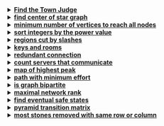 <details>
  <summary><strong><a href=https://leetcode.com/problems/find-the-town-judge/description/>Find the Town Judge</a></strong></summary>

```cpp
class Solution {
public:
    int findJudge(int n, vector<vector<int>>& trust) {
        vector<int> trustCount(n + 1, 0);
        for (auto& t : trust) {
            trustCount[t[0]]--; 
            trustCount[t[1]]++; 
        }

        for (int i = 1; i <= n; ++i) 
            if (trustCount[i] == n - 1) 
                return i; 

        return -1;
    }
};
```
</details>

<details>
  <summary><strong><a href=https://leetcode.com/problems/find-center-of-star-graph/>find center of star graph</a></strong></summary>

```cpp
class Solution {
public:
    int findCenter(vector<vector<int>>& edges) {
        return (edges[0][0] == edges[1][0] || edges[0][0] == edges[1][1]) ?
                edges[0][0] : edges[0][1];
    }
};
```
</details>

<details>
  <summary><strong><a href=https://leetcode.com/problems/minimum-number-of-vertices-to-reach-all-nodes/>minimum number of vertices to reach all nodes</a></strong></summary>

```cpp
class Solution {
public:
    vector<int> findSmallestSetOfVertices(int n, vector<vector<int>>& edges) {
        vector<bool> hasIncoming(n, false);
        for (const auto& edge : edges) 
            hasIncoming[edge[1]] = true;
        
        vector<int> result;
        for (int i = 0; i < n; ++i) 
            if (!hasIncoming[i]) 
                result.push_back(i);
        
        return result;
    }
};
```
</details>

<details>
  <summary><strong><a href=https://leetcode.com/problems/sort-integers-by-the-power-value/>sort integers by the power value</a></strong></summary>

```cpp
class Solution {
public:
    int getKth(int lo, int hi, int k) {
        auto power = [](int x) {
            int steps = 0;
            while (x != 1) {
                if (x % 2 == 0) 
                    x /= 2;
                else 
                    x = 3 * x + 1;
                
                ++steps;
            }
            return steps;
        };
        
        vector<pair<int, int>> nums;
        for (int i = lo; i <= hi; ++i) 
            nums.emplace_back(power(i), i);
        
        sort(nums.begin(), nums.end());
        return nums[k - 1].second;
    }
};
```
</details>

<details>
  <summary><strong><a href=https://leetcode.com/problems/regions-cut-by-slashes/>regions cut by slashes</a></strong></summary>

```cpp
class Solution {
public:
    int regionsBySlashes(vector<string>& grid) {
        int n = grid.size();
        int size = n * n * 4; 
        vector<int> parent(size);

        for (int i = 0; i < size; ++i) 
            parent[i] = i;

        auto find = [&](int x) {
            while (x != parent[x]) {
                parent[x] = parent[parent[x]]; 
                x = parent[x];
            }
            return x;
        };

        auto unite = [&](int x, int y) {
            int rootX = find(x);
            int rootY = find(y);
            if (rootX != rootY) 
                parent[rootX] = rootY;
        };

        for (int i = 0; i < n; ++i) {
            for (int j = 0; j < n; ++j) {
                int base = (i * n + j) * 4;
                
                if (grid[i][j] == ' ') {
                    unite(base, base + 1);
                    unite(base + 1, base + 2);
                    unite(base + 2, base + 3);
                } else if (grid[i][j] == '/') {
                    unite(base, base + 3);
                    unite(base + 1, base + 2);
                } else if (grid[i][j] == '\\') {
                    unite(base, base + 1);
                    unite(base + 2, base + 3);
                }

                if (i > 0) 
                    unite(base, ((i - 1) * n + j) * 4 + 2);
                
                if (j > 0) 
                    unite(base + 3, (i * n + (j - 1)) * 4 + 1);
            }
        }

        int regions = 0;
        for (int i = 0; i < size; ++i) 
            if (find(i) == i) 
                ++regions;

        return regions;
    }
};
```
</details>

<details>
  <summary><strong><a href=https://leetcode.com/problems/keys-and-rooms/>keys and rooms</a></strong></summary>

```cpp
class Solution {
public:
    bool canVisitAllRooms(vector<vector<int>>& rooms) {
        int n = rooms.size();
        vector<bool> visited(n, false);
        queue<int> q;
        
        visited[0] = true;
        q.push(0);
        
        while (!q.empty()) {
            int room = q.front();
            q.pop();
            
            for (int key : rooms[room]) 
                if (!visited[key]) {
                    visited[key] = true;
                    q.push(key);
                }
        }
        
        for (bool v : visited) 
            if (!v) 
                return false;
        
        return true;
    }
};
```
</details>

<details>
  <summary><strong><a href=https://leetcode.com/problems/redundant-connection/>redundant connection</a></strong></summary>

```cpp
class Solution {
public:
    vector<int> findRedundantConnection(vector<vector<int>>& edges) {
        int n = edges.size();
        vector<int> parent(n + 1);
        
        for (int i = 1; i <= n; ++i) 
            parent[i] = i;

        function<int(int)> find = [&](int node) -> int {  // -> return type
            if (parent[node] != node)
                parent[node] = find(parent[node]); // find calls itself recursively; needs access to the actual array
            return parent[node];
        };

        for (const auto& edge : edges) {
            int u = edge[0], v = edge[1];
            int rootU = find(u), rootV = find(v);
            if (rootU == rootV) 
                return edge; 
            parent[rootU] = rootV; 
        }
        return {};
    }
};
```
</details>

<details>
  <summary><strong><a href=https://leetcode.com/problems/count-servers-that-communicate/>count servers that communicate	</a></strong></summary>

```cpp
class Solution {
public:
    int countServers(vector<vector<int>>& grid) {
        int m = grid.size(), n = grid[0].size();
        vector<int> rowCount(m, 0), colCount(n, 0);
        int totalServers = 0;

        for (int i = 0; i < m; ++i) 
            for (int j = 0; j < n; ++j) 
                if (grid[i][j] == 1) {
                    rowCount[i]++;
                    colCount[j]++;
                    totalServers++;
                }

        int isolatedServers = 0;
        for (int i = 0; i < m; ++i) 
            for (int j = 0; j < n; ++j) 
                if (grid[i][j] == 1 && rowCount[i] == 1 && colCount[j] == 1) 
                    isolatedServers++;

        return totalServers - isolatedServers;
    }
};
```
</details>

<details>
  <summary><strong><a href=https://leetcode.com/problems/map-of-highest-peak/>map of highest peak</a></strong></summary>

```cpp
class Solution {
public:
    vector<vector<int>> highestPeak(vector<vector<int>>& isWater) {
        int m = isWater.size(), n = isWater[0].size();
        vector<vector<int>> height(m, vector<int>(n, -1));
        queue<pair<int, int>> q;

        for (int i = 0; i < m; ++i) 
            for (int j = 0; j < n; ++j) 
                if (isWater[i][j] == 1) {
                    height[i][j] = 0;
                    q.push({i, j});
                }

        vector<pair<int, int>> directions = {{0, 1}, {1, 0}, {0, -1}, {-1, 0}};
        while (!q.empty()) {
            auto [x, y] = q.front();
            q.pop();
            for (auto [dx, dy] : directions) {
                int nx = x + dx, ny = y + dy;
                if (nx >= 0 && nx < m && ny >= 0 && ny < n && height[nx][ny] == -1) {
                    height[nx][ny] = height[x][y] + 1;
                    q.push({nx, ny});
                }
            }
        }
        return height;
    }
};
```
</details>

<details>
  <summary><strong><a href=https://leetcode.com/problems/path-with-minimum-effort/>path with minimum effort</a></strong></summary>

```cpp
class Solution {
public:
    int minimumEffortPath(vector<vector<int>>& heights) {
        int rows = heights.size(), cols = heights[0].size();
        vector<vector<int>> effort(rows, vector<int>(cols, INT_MAX));
        vector<pair<int, int>> directions = {{0, 1}, {1, 0}, {0, -1}, {-1, 0}};
        priority_queue<pair<int, pair<int, int>>, vector<pair<int, pair<int, int>>>, greater<>> pq;

        effort[0][0] = 0;
        pq.push({0, {0, 0}});

        while (!pq.empty()) {
            auto [currEffort, cell] = pq.top();
            pq.pop();

            int x = cell.first, y = cell.second;
            if (x == rows - 1 && y == cols - 1) 
                return currEffort;

            for (auto [dx, dy] : directions) {
                int nx = x + dx, ny = y + dy;
                if (nx >= 0 && nx < rows && ny >= 0 && ny < cols) {
                    int newEffort = max(currEffort, abs(heights[nx][ny] - heights[x][y]));
                    if (newEffort < effort[nx][ny]) {
                        effort[nx][ny] = newEffort;
                        pq.push({newEffort, {nx, ny}});
                    }
                }
            }
        }
        return 0;
    }
};
```
</details>

<details>
  <summary><strong><a href=https://leetcode.com/problems/is-graph-bipartite/>is graph bipartite</a></strong></summary>

```cpp
class Solution {
public:
    bool isBipartite(vector<vector<int>>& graph) {
        int n = graph.size();
        vector<int> color(n, -1);

        for(int i = 0; i < n; i++) {
            if(color[i] == -1) {
                queue<int> q;
                q.push(i);
                color[i] = 0;

                while(!q.empty()) {
                    int node = q.front();
                    q.pop();

                    for(int neighbor: graph[node]) {
                        if(color[neighbor] == -1) {
                            color[neighbor] = 1 - color[node];
                            q.push(neighbor);
                        }
                        else if(color[neighbor] == color[node]) {
                            return false;
                        }
                    }
                }
            }
        }
        return true;
    }
};
```
</details>

<details>
  <summary><strong><a href=https://leetcode.com/problems/maximal-network-rank/>maximal network rank</a></strong></summary>

```cpp
class Solution {
public:
    int maximalNetworkRank(int n, vector<vector<int>>& roads) {
        vector<int> degree(n, 0);
        vector<vector<bool>> connected(n, vector<bool>(n, false));

        for(const auto& road : roads) {
            int u = road[0], v = road[1];
            degree[u] ++;
            degree[v] ++;
            connected[u][v] = connected[v][u] = true;
        }

        int max_rank = 0;
        for(int i = 0; i < n; i++) {
            for(int j = i + 1; j < n; j++) {
                int rank = degree[i] + degree[j] - (connected[i][j] ? 1 : 0);
                max_rank = max(max_rank, rank);
            }
        }
        return max_rank;
    }
};
```
</details>

<details>
  <summary><strong><a href=https://leetcode.com/problems/find-eventual-safe-states/>find eventual safe states</a></strong></summary>

```cpp
class Solution {
public:
    vector<int> eventualSafeNodes(vector<vector<int>>& graph) {
        int n = graph.size();
        vector<int> state(n, 0); 
        vector<int> result;

        function<bool(int)> dfs = [&](int node) {
            if (state[node] > 0) 
                return state[node] == 2;
            
            state[node] = 1; 
            for (int neighbor : graph[node]) {
                if (state[neighbor] == 2) 
                    continue; 
                if (state[neighbor] == 1 || !dfs(neighbor)) 
                    return false; 
            }
            state[node] = 2; 
            return true;
        };

        for (int i = 0; i < n; ++i) {
            if (dfs(i)) 
                result.push_back(i);
        }

        return result;
    }
};
```
</details>

<details>
  <summary><strong><a href=https://leetcode.com/problems/pyramid-transition-matrix/>pyramid transition matrix</a></strong></summary>

```cpp
class Solution {
    unordered_map<string,vector<char> > m;

public:
    bool dfs(string bot,int i,string tem){
        if(bot.size()==1) 
            return true;
        
        if(i==bot.size()-1) {
            string st;
            return dfs(tem,0,st);
        }

        for(auto v:m[bot.substr(i,2)]){
            tem.push_back(v);
            if(dfs(bot,i+1,tem))
                return true;
            
            tem.pop_back();
        }
        return false;
    }
    
    bool pyramidTransition(string bottom, vector<string>& allowed) {
        for(auto a:allowed)
            m[a.substr(0,2)].push_back(a[2]);
        
        string te;
        return dfs(bottom,0,te);
    }
};
```
</details>

<details>
  <summary><strong><a href=https://leetcode.com/problems/most-stones-removed-with-same-row-or-column/>most stones removed with same row or column</a></strong></summary>

```cpp
class Solution {
public:
    int removeStones(vector<vector<int>>& stones) {
        unordered_map<int, vector<int>> rowMap, colMap;
        unordered_set<int> visited;

        for (int i = 0; i < stones.size(); ++i) {
            rowMap[stones[i][0]].push_back(i);
            colMap[stones[i][1]].push_back(i);
        }

        function<void(int)> dfs = [&](int idx) {
            if (visited.count(idx)) 
                return;
            visited.insert(idx);

            for (int neighbor : rowMap[stones[idx][0]]) 
                dfs(neighbor);
            
            for (int neighbor : colMap[stones[idx][1]]) 
                dfs(neighbor);
            
        };

        int numOfConnectedComponents = 0;
        for (int i = 0; i < stones.size(); ++i) 
            if (!visited.count(i)) {
                ++numOfConnectedComponents;
                dfs(i);
            }
        

        return stones.size() - numOfConnectedComponents;
    }
};
```
</details>